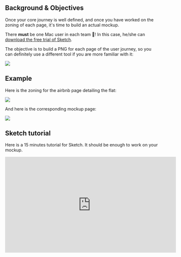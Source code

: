 ## Background & Objectives

Once your core journey is well defined, and once you have worked on the zoning of each page, it's time to build an actual mockup.

There **must** be one Mac user in each team 🙏! In this case, he/she can [download the free trial of Sketch](https://www.sketchapp.com/).

The objective is to build a PNG for each page of the user journey, so you can definitely use a different tool if you are more familiar with it:

![](https://raw.githubusercontent.com/lewagon/fullstack-images/master/product-design/mockup-tools.png)

## Example

Here is the zoning for the airbnb page detailing the flat:

![](https://raw.githubusercontent.com/lewagon/fullstack-images/master/product-design/show-zoning.png)

And here is the corresponding mockup page:

![](https://raw.githubusercontent.com/lewagon/fullstack-images/master/product-design/show-mockup.png)


## Sketch tutorial

Here is a 15 minutes tutorial for Sketch. It should be enough to work on your mockup.

<iframe width="560" height="315" src="https://www.youtube.com/embed/zR-6RW3kHyM" frameborder="0" allowfullscreen></iframe>
